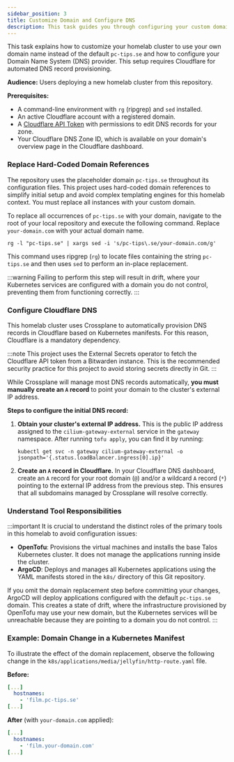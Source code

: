 ```yaml
---
sidebar_position: 3
title: Customize Domain and Configure DNS
description: This task guides you through configuring your custom domain and setting up necessary DNS prerequisites for your homelab cluster, which uses Cloudflare for automated DNS record management via Crossplane.
---
```


This task explains how to customize your homelab cluster to use your own domain name instead of the default `pc-tips.se` and how to configure your Domain Name System (DNS) provider. This setup requires Cloudflare for automated DNS record provisioning.

**Audience:** Users deploying a new homelab cluster from this repository.

**Prerequisites:**

*   A command-line environment with `rg` (ripgrep) and `sed` installed.
*   An active Cloudflare account with a registered domain.
*   A [Cloudflare API Token](https://developers.cloudflare.com/api/tokens/create/) with permissions to edit DNS records for your zone.
*   Your Cloudflare DNS Zone ID, which is available on your domain's overview page in the Cloudflare dashboard.

### Replace Hard-Coded Domain References

The repository uses the placeholder domain `pc-tips.se` throughout its configuration files. This project uses hard-coded domain references to simplify initial setup and avoid complex templating engines for this homelab context. You must replace all instances with your custom domain.

To replace all occurrences of `pc-tips.se` with your domain, navigate to the root of your local repository and execute the following command. Replace `your-domain.com` with your actual domain name.

```shell
rg -l "pc-tips.se" | xargs sed -i 's/pc-tips\.se/your-domain.com/g'
```
This command uses ripgrep (`rg`) to locate files containing the string `pc-tips.se` and then uses `sed` to perform an in-place replacement.

:::warning
Failing to perform this step will result in drift, where your Kubernetes services are configured with a domain you do not control, preventing them from functioning correctly.
:::

### Configure Cloudflare DNS

This homelab cluster uses Crossplane to automatically provision DNS records in Cloudflare based on Kubernetes manifests. For this reason, Cloudflare is a mandatory dependency.

:::note
This project uses the External Secrets operator to fetch the Cloudflare API token from a Bitwarden instance. This is the recommended security practice for this project to avoid storing secrets directly in Git.
:::

While Crossplane will manage most DNS records automatically, **you must manually create an `A` record** to point your domain to the cluster's external IP address.

**Steps to configure the initial DNS record:**

1.  **Obtain your cluster's external IP address.** This is the public IP address assigned to the `cilium-gateway-external` service in the `gateway` namespace. After running `tofu apply`, you can find it by running:
    ```shell
    kubectl get svc -n gateway cilium-gateway-external -o jsonpath='{.status.loadBalancer.ingress[0].ip}'
    ```

2.  **Create an `A` record in Cloudflare.** In your Cloudflare DNS dashboard, create an `A` record for your root domain (`@`) and/or a wildcard `A` record (`*`) pointing to the external IP address from the previous step. This ensures that all subdomains managed by Crossplane will resolve correctly.

### Understand Tool Responsibilities
:::important
It is crucial to understand the distinct roles of the primary tools in this homelab to avoid configuration issues:

*   **OpenTofu**: Provisions the virtual machines and installs the base Talos Kubernetes cluster. It does not manage the applications running inside the cluster.
*   **ArgoCD**: Deploys and manages all Kubernetes applications using the YAML manifests stored in the `k8s/` directory of this Git repository.

If you omit the domain replacement step before committing your changes, ArgoCD will deploy applications configured with the default `pc-tips.se` domain. This creates a state of drift, where the infrastructure provisioned by OpenTofu may use your new domain, but the Kubernetes services will be unreachable because they are pointing to a domain you do not control.
:::

### Example: Domain Change in a Kubernetes Manifest

To illustrate the effect of the domain replacement, observe the following change in the `k8s/applications/media/jellyfin/http-route.yaml` file.

**Before:**
```yaml
[...]
  hostnames:
    - 'film.pc-tips.se'
[...]
```

**After** (with `your-domain.com` applied):
```yaml
[...]
  hostnames:
    - 'film.your-domain.com'
[...]
```
